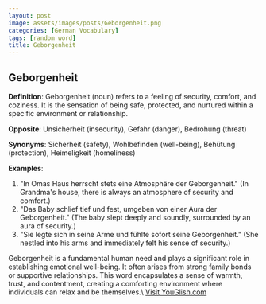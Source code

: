 ```yaml
---
layout: post
image: assets/images/posts/Geborgenheit.png
categories: [German Vocabulary]
tags: [random word]
title: Geborgenheit
---
```


## Geborgenheit

**Definition**: Geborgenheit (noun) refers to a feeling of security, comfort, and coziness. It is the sensation of being safe, protected, and nurtured within a specific environment or relationship.

**Opposite**: Unsicherheit (insecurity), Gefahr (danger), Bedrohung (threat)

**Synonyms**: Sicherheit (safety), Wohlbefinden (well-being), Behütung (protection), Heimeligkeit (homeliness)

**Examples**: 

1. "In Omas Haus herrscht stets eine Atmosphäre der Geborgenheit." (In Grandma's house, there is always an atmosphere of security and comfort.)
2. "Das Baby schlief tief und fest, umgeben von einer Aura der Geborgenheit." (The baby slept deeply and soundly, surrounded by an aura of security.)
3. "Sie legte sich in seine Arme und fühlte sofort seine Geborgenheit." (She nestled into his arms and immediately felt his sense of security.)

Geborgenheit is a fundamental human need and plays a significant role in establishing emotional well-being. It often arises from strong family bonds or supportive relationships. This word encapsulates a sense of warmth, trust, and contentment, creating a comforting environment where individuals can relax and be themselves.\ <a id="yg-widget-0" class="youglish-widget" data-query="Geborgenheit" data-lang="german" data-components="8412" data-auto-start="0" data-bkg-color="theme_light" data-title="How%20to%20pronounce%20Geborgenheit%20in%20German"  rel="nofollow" href="https://youglish.com">Visit YouGlish.com</a><script async src="https://youglish.com/public/emb/widget.js" charset="utf-8"></script>